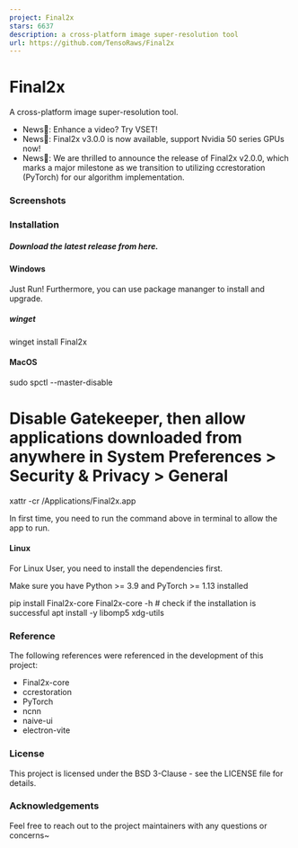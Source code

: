 ```yaml
---
project: Final2x
stars: 6637
description: a cross-platform image super-resolution tool
url: https://github.com/TensoRaws/Final2x
---
```


Final2x
=======

A cross-platform image super-resolution tool.

-   News🎉: Enhance a video? Try VSET!
-   News🎉: Final2x v3.0.0 is now available, support Nvidia 50 series GPUs now!
-   News🎉: We are thrilled to announce the release of Final2x v2.0.0, which marks a major milestone as we transition to utilizing ccrestoration (PyTorch) for our algorithm implementation.

### Screenshots

### Installation

##### Download the latest release from here.

#### Windows

Just Run! Furthermore, you can use package mananger to install and upgrade.

##### winget

winget install Final2x

#### MacOS

sudo spctl --master-disable
# Disable Gatekeeper, then allow applications downloaded from anywhere in System Preferences > Security & Privacy > General
xattr -cr /Applications/Final2x.app

In first time, you need to run the command above in terminal to allow the app to run.

#### Linux

For Linux User, you need to install the dependencies first.

Make sure you have Python >= 3.9 and PyTorch >= 1.13 installed

pip install Final2x-core
Final2x-core -h # check if the installation is successful
apt install -y libomp5 xdg-utils

### Reference

The following references were referenced in the development of this project:

-   Final2x-core
-   ccrestoration
-   PyTorch
-   ncnn
-   naive-ui
-   electron-vite

### License

This project is licensed under the BSD 3-Clause - see the LICENSE file for details.

### Acknowledgements

Feel free to reach out to the project maintainers with any questions or concerns~

